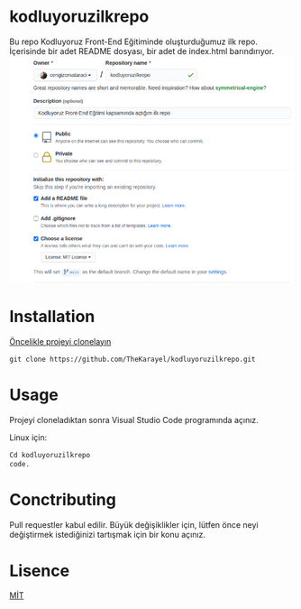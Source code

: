 # kodluyoruzilkrepo

Bu repo Kodluyoruz Front-End Eğitiminde oluşturduğumuz ilk repo. İçerisinde bir adet README dosyası, bir adet de index.html barındırıyor.
![proje görseli](https://raw.githubusercontent.com/Kodluyoruz/taskforce/main/git/odev1/figures/github.png)

# Installation

[Öncelikle projeyi clonelayın](https://github.com/TheKarayel/kodluyoruzilkrepo.git)

```
git clone https://github.com/TheKarayel/kodluyoruzilkrepo.git
```
# Usage

Projeyi cloneladıktan sonra Visual Studio Code programında açınız.

Linux için:

```
Cd kodluyoruzilkrepo
code.
```

# Conctributing

Pull requestler kabul edilir. Büyük değişiklikler için, lütfen önce neyi değiştirmek istediğinizi tartışmak için bir konu açınız.

# Lisence 

[MİT](https://choosealicense.com/licenses/mit/)

